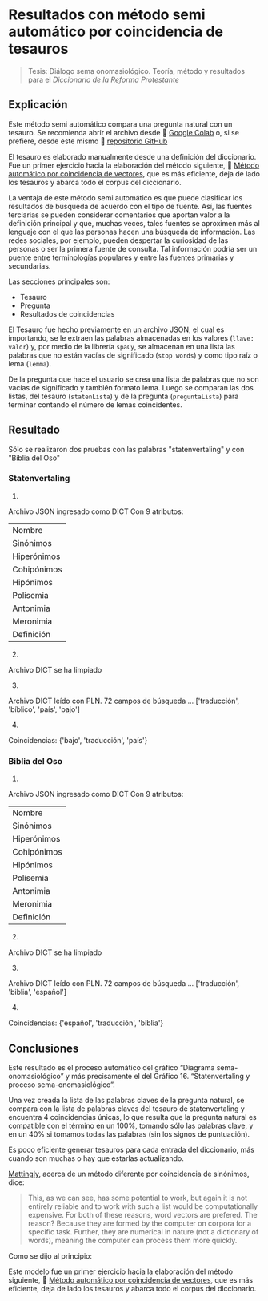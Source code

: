 # Resultados con método semi automático por coincidencia de tesauros

> Tesis: Diálogo sema onomasiológico. Teoría, método y resultados para el *Diccionario de la Reforma Protestante*

## Explicación

Este método semi automático compara una pregunta natural con un tesauro. Se recomienda abrir el archivo desde :link: [Google Colab](https://colab.research.google.com/github/AlefoElfo/thesis_semiautomatic_thesaurus_matching_method/blob/main/assets/Tesis_M%C3%A9todo_semiautom%C3%A1tico_por_coincidencia_de_tesauros.ipynb) o, si se prefiere, desde este mismo :link: [repositorio GitHub](https://github.com/AlefoElfo/thesis_semiautomatic_thesaurus_matching_method/blob/main/assets/Tesis_M%C3%A9todo_semiautom%C3%A1tico_por_coincidencia_de_tesauros.ipynb)

El tesauro es elaborado manualmente desde una definición del diccionario. Fue un primer ejercicio hacia la elaboración del método siguiente, :link: [Método automático por coincidencia de vectores](https://github.com/AlefoElfo/thesis_automatic_vector_matching_method), que es más eficiente, deja de lado los tesauros y abarca todo el corpus del diccionario.

La ventaja de este método semi automático es que puede clasificar los resultados de búsqueda de acuerdo con el tipo de fuente. Así, las fuentes terciarias se pueden considerar comentarios que aportan valor a la definición principal y que, muchas veces, tales fuentes se aproximen más al lenguaje con el que las personas hacen una búsqueda de información. Las redes sociales, por ejemplo, pueden despertar la curiosidad de las personas o ser la primera fuente de consulta. Tal información podría ser un puente entre terminologías populares  y entre las fuentes primarias y secundarias.

Las secciones principales son:

- Tesauro
- Pregunta
- Resultados de coincidencias

El Tesauro fue hecho previamente en un archivo JSON, el cual es importando, se le extraen las palabras almacenadas en los valores (`llave: valor`) y, por medio de la librería `spaCy`, se almacenan en una lista las palabras que no están vacías de significado (`stop words`) y como tipo raíz o lema (`lemma`).

De la pregunta que hace el usuario se crea una lista de palabras que no son vacías de significado y también formato lema. Luego se comparan las dos listas, del tesauro (`statenLista`) y de la pregunta (`preguntaLista`) para terminar contando el número de lemas coincidentes.

## Resultado

Sólo se realizaron dos pruebas con las palabras "statenvertaling" y con "Biblia del Oso"

### Statenvertaling

1.

Archivo JSON ingresado como DICT
Con 9 atributos:

||
|---|
|Nombre|
|Sinónimos|
|Hiperónimos|
|Cohipónimos|
|Hipónimos|
|Polisemia|
|Antonimia|
|Meronimia|
|Definición|

2.

Archivo DICT se ha limpiado

3.

Archivo DICT leído con PLN. 72 campos de búsqueda
...
['traducción', 'bíblico', 'país', 'bajo']

4.

Coincidencias:
{'bajo', 'traducción', 'país'}

### Biblia del Oso

1.

Archivo JSON ingresado como DICT
Con 9 atributos:

||
|---|
|Nombre|
|Sinónimos|
|Hiperónimos|
|Cohipónimos|
|Hipónimos|
|Polisemia|
|Antonimia|
|Meronimia|
|Definición|

2.

Archivo DICT se ha limpiado

3.

Archivo DICT leído con PLN. 72 campos de búsqueda
...
['traducción', 'biblia', 'español']

4.

Coincidencias:
{'español', 'traducción', 'biblia'}

## Conclusiones

Este resultado es el proceso automático del gráfico “Diagrama sema-onomasiológico” y más precisamente el del Gráfico 16. “Statenvertaling y proceso sema-onomasiológico”.

Una vez creada la lista de las palabras claves de la pregunta natural, se compara con la lista de palabras claves del tesauro de statenvertaling y encuentra 4 coincidencias únicas, lo que resulta que la pregunta natural es compatible con el término en un 100%, tomando sólo las palabras clave, y en un 40% si tomamos todas las palabras (sin los signos de puntuación).

Es poco eficiente generar tesauros para cada entrada del diccionario, más cuando son muchas o hay que estarlas actualizando.

[Mattingly](http://spacy.pythonhumanities.com/01_03_word_vectors.html), acerca de un método diferente por coincidencia de sinónimos, dice:
> This, as we can see, has some potential to work, but again it is not entirely reliable and to work with such a list would be computationally expensive. For both of these reasons, word vectors are prefered. The reason? Because they are formed by the computer on corpora for a specific task. Further, they are numerical in nature (not a dictionary of words), meaning the computer can process them more quickly.

Como se dijo al principio:

Este modelo fue un primer ejercicio hacia la elaboración del método siguiente, :link: [Método automático por coincidencia de vectores](https://github.com/AlefoElfo/thesis_automatic_vector_matching_method), que es más eficiente, deja de lado los tesauros y abarca todo el corpus del diccionario.
